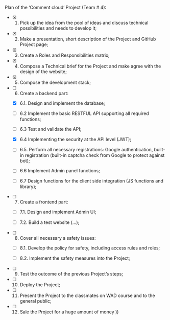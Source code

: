 Plan of the ‘Comment cloud’ Project (Team # 4):
- [x] 1.	Pick up the idea from the pool of ideas and discuss technical possibilities  and needs to develop it;
- [x] 2.	Make a presentation, short description of the Project and GitHub Project page;
- [x] 3.	Create a Roles and Responsibilities matrix; 
- [x] 4.	Compose a Technical brief for the Project and make agree with the design of the website;
- [x] 5.	Compose the development stack;
- [ ] 6.	Create a backend part:

    - [x]   6.1. Design and implement the database;

    - [ ]   6.2 Implement the basic RESTFUL API supporting all required functions;

    - [ ]   6.3 Test and validate the API;

    - [x]   6.4 Implementing the security at the API level (JWT);

    - [ ]  6.5. Perform all necessary registrations: Google authentication, built-in registration (built-in captcha check from Google to protect against bot);

    - [ ]   6.6 Implement Admin panel functions;

    - [ ]   6.7 Design functions for the client side integration (JS functions and library);

- [ ] 7.   Create a frontend part:

    - [ ]   7.1. Design and implement Admin UI;    

    - [ ]   7.2. Build a test website (...);
    
- [ ] 8.  Cover all necessary a safety issues:
   
    - [ ]   8.1. Develop the policy for safety, including access rules and roles;   

    - [ ]   8.2. Implement the safety measures into the Project;
         
- [ ] 9.  Test the outcome of the previous Project’s steps;
   
- [ ] 10. Deploy the Project;
- [ ] 11. Present the Project to the classmates on WAD course and to the general public;
- [ ] 12. Sale the Project for a huge amount of money ))

